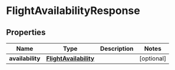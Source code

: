 # FlightAvailabilityResponse

## Properties
Name | Type | Description | Notes
------------ | ------------- | ------------- | -------------
**availability** | [**FlightAvailability**](FlightAvailability.md) |  |  [optional]
